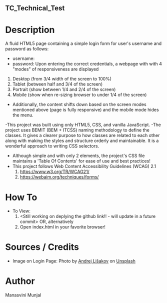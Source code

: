 ## TC_Technical_Test

# Description
A fluid HTML5 page containing a simple login form for user's username and password as follows:
  - username:
  - password:
Upon entering the correct credentials, a webpage with with 4 "modes" of responsiveness are displayed
  1. Desktop (from 3/4 width of the screen to 100%) 
  2. Tablet (between half and 3/4 of the screen) 
  3. Portrait (show between 1/4 and 2/4 of the screen) 
  4. Mobile (show when re-sizing browser to under 1/4 of the screen) 

  - Additionally, the content shifts down based on the screen modes mentioned above (page is fully responsive) and the mobile mode hides the menu.

-This project was built using only HTML5, CSS, and vanilla JavaScript.
-The project uses BEMIT (BEM + ITCSS) naming methodology to define the  classes. It gives a clearer purpose to how classes are related to each other along with making the styles and structure orderly and maintainable. It is a wonderful approach to writing CSS selectors. 
- Although simple and with only 2 elements, the project's CSS file maintains a 'Table Of Contents' for ease of use and best practices!
- This project follows Web Content Accessibility Guidelines (WCAG) 2.1
   1. https://www.w3.org/TR/WCAG21/ 
   2. https://webaim.org/techniques/forms/

# How To
- To View:
   1. <Still working on deplying the github link!! - will update in a future commit> OR, alternatively
   2. Open index.html in your favorite browser!

# Sources / Credits
- Image on Login Page: Photo by <a href="https://unsplash.com/de/@lishakov?utm_source=unsplash&utm_medium=referral&utm_content=creditCopyText">Andrej Lišakov</a> on <a href="https://unsplash.com/s/photos/printing?utm_source=unsplash&utm_medium=referral&utm_content=creditCopyText">Unsplash</a>
  

# Author
Manasvini Munjal